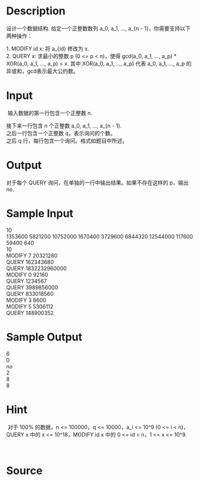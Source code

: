 
# Description

<div class="content"><p>设计一个数据结构. 给定一个正整数数列 a_0, a_1, ..., a_{n - 1}，你需要支持以下两种操作：</p>
<div>1. MODIFY id x: 将 a_{id} 修改为 x.</div>
<div>2. QUERY x: 求最小的整数 p (0 &lt;= p &lt; n)，使得 gcd(a_0, a_1, ..., a_p) * XOR(a_0, a_1, ..., a_p) = x. 其中 XOR(a_0, a_1, ..., a_p) 代表 a_0, a_1, ..., a_p 的异或和，gcd表示最大公约数。</div></div>

# Input

<div class="content"><p> 输入数据的第一行包含一个正整数 n.</p>
<div>接下来一行包含 n 个正整数 a_0, a_1, ..., a_{n - 1}.</div>
<div>之后一行包含一个正整数 q，表示询问的个数。</div>
<div>之后 q 行，每行包含一个询问。格式如题目中所述。</div></div>

# Output

<div class="content"><p>对于每个 QUERY 询问，在单独的一行中输出结果。如果不存在这样的 p，输出 no.</p></div>

# Sample Input

<div class="content"><span class="sampledata">10<br/>
1353600 5821200 10752000 1670400 3729600 6844320 12544000 117600 59400 640<br/>
10<br/>
MODIFY 7 20321280<br/>
QUERY 162343680<br/>
QUERY 1832232960000<br/>
MODIFY 0 92160<br/>
QUERY 1234567<br/>
QUERY 3989856000<br/>
QUERY 833018560<br/>
MODIFY 3 8600<br/>
MODIFY 5 5306112<br/>
QUERY 148900352</span></div>

# Sample Output

<div class="content"><span class="sampledata">6<br/>
0<br/>
no<br/>
2<br/>
8<br/>
8</span></div>

# Hint

<div class="content"><p></p><p> 对于 100% 的数据，n &lt;= 100000，q &lt;= 10000，a_i &lt;= 10^9 (0 &lt;= i &lt; n)，QUERY x 中的 x &lt;= 10^18，MODIFY id x 中的 0 &lt;= id &lt; n，1 &lt;= x &lt;= 10^9.</p><br/>
<div></div><p></p></div>

# Source

<div class="content"><p><a href="problemset.php?search="></a></p></div>

